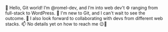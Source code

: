 👋 Hello, Git world! I’m @romel-dev, and I’m into web dev't ⚙️ ranging from full-stack to WordPress. 🌱 I'm new to Git, and I can't wait to see the outcome. 💪 I also look forward to collaborating with devs from different web stacks. 📫 No details yet on how to reach me 😉🤝

<!---
romel-dev/romel-dev is a ✨ special ✨ repository because its `README.md` (this file) appears on your GitHub profile.
You can click the Preview link to take a look at your changes.
--->
